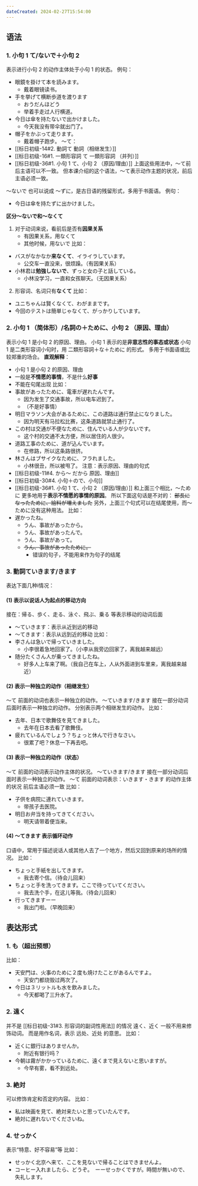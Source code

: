 ```yaml
---
dateCreated: 2024-02-27T15:54:00
---
```

## 语法
### 1. 小句 1 て/ないで＋小句 2
表示进行小句 2 的动作主体处于小句 1 的状态。
例句：
- 眼鏡を掛けて本を読みます。
	- 戴着眼镜读书。
- 手を挙げて横断歩道を渡ります
	- おうだんほどう
	- 举着手走过人行横道。
- 今日は傘を持たないで出かけました。
	- 今天我没有带伞就出门了。
- 帽子をかぶって走ります。
	- 戴着帽子跑步。
〜て：
- [[标日初级-14#2. 動詞て 動詞（相继发生）]]
- [[标日初级-16#1. 一類形容詞 て 一類形容詞 （并列）]]
- [[标日初级-36#1. 小句 1 て、小句 2 （原因/理由）]]
上面这些用法中，～て前后主语可以不一致。
但本课介绍的这个语法，〜て表示动作主题的状况，前后主语必须一致。

～ないで 也可以说成 〜ずに，是古日语的残留形式，多用于书面语。
例句：
- 今日は傘を持たずに出かけました。

**区分〜ないで和〜なくて**
1. 对于动词来说，看前后是否有**因果关系**
	- 有因果关系，用なくて
	- 其他时候，用ないで
比如：
- バスがなかなか**来なくて**、イライラしています。
	- 公交车一直没来，很烦躁。（有因果关系）
- 小林君は**勉強しないで**、ずっと女の子と話している。
	- 小林没学习，一直和女孩聊天。（无因果关系）

2. 形容词、名词只有**なくて**
比如：
- ユニちゃんは賢くなくて、わがままです。
- 今回のテストは簡単じゃなくて、がっかりしています。
### 2. 小句 1 （简体形）/名詞の＋ために、小句 2  （原因、理由）
表示小句 1 是小句 2 的原因、理由。
小句 1 表示的是**非意志性的事态或状态**
小句 1 是二类形容词小句时，用 二類形容詞＋な＋ために 的形式。
多用于书面语或比较郑重的场合。
**直观解释**：
- 小句 1 是小句 2 的原因、理由
- 一般是**不情愿的事情**，不是什么**好事**
- 不能在句尾出现
比如：
- 事故があったために、電車が遅れたんです。
	- 因为发生了交通事故，所以电车迟到了。
	- （不是好事情）
- 明日マラソン大会があるために、この道路は通行禁止になりました。
	- 因为明天有马拉松比赛，这条道路就禁止通行了。
- この村は交通が不便なために、住んでいる人が少ないです。
	- 这个村的交通不太方便，所以居住的人很少。
- 道路工事のために、道が込んでいます。
	- 在修路，所以这条路很挤。
- 林さんはブサイクなために、フラれました。
	- 小林很丑，所以被甩了。
注意：表示原因、理由的句式
- [[标日初级-11#4. から〜 だから 原因、理由]]
- [[标日初级-30#4. 小句＋ので、小句]]
- [[标日初级-36#1. 小句 1 て、小句 2 （原因/理由）]]
和上面三个相比，〜ために 更多地用于**表示不情愿的事情的原因**。
所以下面这句话是不对的：
~~部長になったために、給料が増えました~~
另外，上面三个句式可以在结尾使用，而～ために没有这种用法。
比如：
- 遅かったね。
	- うん、事故があったから。
	- うん、事故があったんで。
	- うん、事故があって。
	- ~~うん、事故があったために。~~
		- 错误的句子，不能用来作为句子的结尾
### 3. 動詞ていきます/きます
表达下面几种i情况：
#### (1) 表示以**说话人为起点**的移动方向
接在：帰る、歩く、走る、泳ぐ、飛ぶ、乗る 等表示移动的动词后面
- 〜ていきます：表示从近到远的移动
- 〜てきます：表示从远到近的移动
比如：
- 李さんは急いで帰っていきました。
	- 小李很着急地回家了。（小李从我旁边回家了，离我越来越远）
- 随分たくさん人が乗ってきましたね。
	- 好多人上车来了啊。（我自己在车上，人从外面进到车里来，离我越来越近）
#### (2) 表示一种独立的动作（相继发生）
～て 前面的动词也表示一种独立的动作。
～ていきます/きます 接在一部分动词后面时表示一种独立的动作。
分别表示两个相继发生的动作。
比如：
- 去年、日本で歌舞伎を見てきました。
	- 去年在日本去看了歌舞伎。
- 疲れているんでしょう？ちょっと休んで行きなさい。
	- 很累了吧？休息一下再去吧。
#### (3) 表示一种独立的动作（状态）
～て 前面的动词表示动作主体的状况。
～ていきます/きます 接在一部分动词后面时表示一种独立的动作。
～て 前面的动词表示：いきます・きます 的动作主体的状况
前后主语必须一致
比如：
- 子供を病院に連れていきます。
	- 带孩子去医院。
- 明日お弁当を持ってきてください。
	- 明天请带着便当来。
#### (4) 〜てきます 表示循环动作
口语中，常用于描述说话人或其他人去了一个地方，然后又回到原来的场所的情况。
比如：
- ちょっと手紙を出してきます。
	- 我去寄个信。（待会儿回来）
- ちょっと手を洗ってきます。ここで待っていてください。
	- 我去洗个手，在这儿等我。（待会儿回来）
- 行ってきますーー
	- 我出门啦。（早晚回来）
## 表达形式
### 1. も（超出预想）
比如：
- 天安門は、火事のために２度も焼けたことがあるんですよ。
	- 天安门都烧毁过两次了。
- 今日は３リットルも水を飲みました。
	- 今天都喝了三升水了。
### 2. 遠く
并不是 [[标日初级-31#3. 形容词的副词性用法]] 的情况
遠く、近く 一般不用来修饰动词。
而是用作名词，表示 远处、近处 的意思。
比如：
- 近くに銀行はありませんか。
	- 附近有银行吗？
- 今朝は霧がかかっているために、遠くまで見えないと思いますが。
	- 今早有雾，看不到远处。
### 3. 絶対
可以修饰肯定和否定的内容。
比如：
- 私は映画を見て、絶対来たいと思っていたんです。
- 絶対に遅れないでくださいね。
### 4. せっかく
表示“特意、好不容易”等
比如：
- せっかく北京へ来て、ここを見ないで帰ることはできませんよ。
- コーヒー入れましたら、どうぞ。　ーーせっかくですが。時間が無いので、失礼します。
